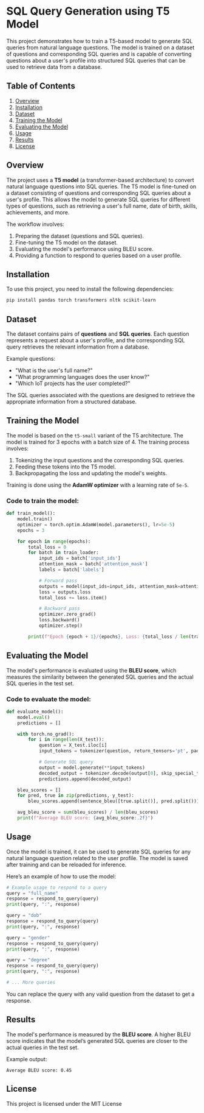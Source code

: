 

# SQL Query Generation using T5 Model

This project demonstrates how to train a T5-based model to generate SQL queries from natural language questions. The model is trained on a dataset of questions and corresponding SQL queries and is capable of converting questions about a user's profile into structured SQL queries that can be used to retrieve data from a database.

## Table of Contents

1. [Overview](#overview)
2. [Installation](#installation)
3. [Dataset](#dataset)
4. [Training the Model](#training-the-model)
5. [Evaluating the Model](#evaluating-the-model)
6. [Usage](#usage)
7. [Results](#results)
8. [License](#license)

## Overview

The project uses a **T5 model** (a transformer-based architecture) to convert natural language questions into SQL queries. The T5 model is fine-tuned on a dataset consisting of questions and corresponding SQL queries about a user's profile. This allows the model to generate SQL queries for different types of questions, such as retrieving a user's full name, date of birth, skills, achievements, and more.

The workflow involves:

1. Preparing the dataset (questions and SQL queries).
2. Fine-tuning the T5 model on the dataset.
3. Evaluating the model's performance using BLEU score.
4. Providing a function to respond to queries based on a user profile.

## Installation

To use this project, you need to install the following dependencies:

```bash
pip install pandas torch transformers nltk scikit-learn
```

## Dataset

The dataset contains pairs of **questions** and **SQL queries**. Each question represents a request about a user's profile, and the corresponding SQL query retrieves the relevant information from a database. 

Example questions:

- "What is the user's full name?"
- "What programming languages does the user know?"
- "Which IoT projects has the user completed?"

The SQL queries associated with the questions are designed to retrieve the appropriate information from a structured database.

## Training the Model

The model is based on the `t5-small` variant of the T5 architecture. The model is trained for 3 epochs with a batch size of 4. The training process involves:

1. Tokenizing the input questions and the corresponding SQL queries.
2. Feeding these tokens into the T5 model.
3. Backpropagating the loss and updating the model's weights.

Training is done using the **AdamW optimizer** with a learning rate of `5e-5`.

### Code to train the model:

```python
def train_model():
    model.train()
    optimizer = torch.optim.AdamW(model.parameters(), lr=5e-5)
    epochs = 3

    for epoch in range(epochs):
        total_loss = 0
        for batch in train_loader:
            input_ids = batch['input_ids']
            attention_mask = batch['attention_mask']
            labels = batch['labels']

            # Forward pass
            outputs = model(input_ids=input_ids, attention_mask=attention_mask, labels=labels)
            loss = outputs.loss
            total_loss += loss.item()

            # Backward pass
            optimizer.zero_grad()
            loss.backward()
            optimizer.step()

        print(f"Epoch {epoch + 1}/{epochs}, Loss: {total_loss / len(train_loader)}")
```

## Evaluating the Model

The model's performance is evaluated using the **BLEU score**, which measures the similarity between the generated SQL queries and the actual SQL queries in the test set.

### Code to evaluate the model:

```python
def evaluate_model():
    model.eval()
    predictions = []

    with torch.no_grad():
        for i in range(len(X_test)):
            question = X_test.iloc[i]
            input_tokens = tokenizer(question, return_tensors='pt', padding=True, truncation=True)

            # Generate SQL query
            output = model.generate(**input_tokens)
            decoded_output = tokenizer.decode(output[0], skip_special_tokens=True)
            predictions.append(decoded_output)

    bleu_scores = []
    for pred, true in zip(predictions, y_test):
        bleu_scores.append(sentence_bleu([true.split()], pred.split()))  # Split and compute BLEU score

    avg_bleu_score = sum(bleu_scores) / len(bleu_scores)
    print(f"Average BLEU score: {avg_bleu_score:.2f}")
```

## Usage

Once the model is trained, it can be used to generate SQL queries for any natural language question related to the user profile. The model is saved after training and can be reloaded for inference.

Here’s an example of how to use the model:

```python
# Example usage to respond to a query
query = "full_name"
response = respond_to_query(query)
print(query, ":", response)

query = "dob"
response = respond_to_query(query)
print(query, ":", response)

query = "gender"
response = respond_to_query(query)
print(query, ":", response)

query = "degree"
response = respond_to_query(query)
print(query, ":", response)

# ... More queries
```

You can replace the query with any valid question from the dataset to get a response.

## Results

The model's performance is measured by the **BLEU score**. A higher BLEU score indicates that the model’s generated SQL queries are closer to the actual queries in the test set.

Example output:
```
Average BLEU score: 0.45
```

## License

This project is licensed under the MIT License 

